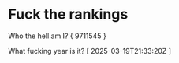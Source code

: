 # Fuck the rankings

Who the hell am I?
{ 9711545 }

What fucking year is it?
[ 2025-03-19T21:33:20Z ]

